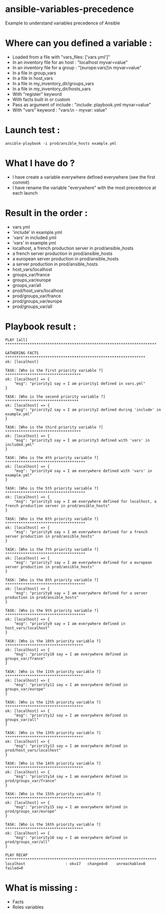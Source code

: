 ansible-variables-precedence
============================

Example to understand variables precedence of Ansible

# Where can you defined a variable :
- Loaded from a file with "vars_files: ['vars.yml']"
- In an inventory file for an host : "localhost myvar=value"
- In an inventory file for a group : "[europe:vars]\n myvar=value"
- In a file in group_vars
- In a file in host_vars
- In a file in my_inventory_dir/groups_vars
- In a file in my_inventory_dir/hosts_vars
- With "register" keyword
- With facts built in or custom
- Pass as argument of include : "include: playbook.yml myvar=value"
- With "vars" keyword : "vars:\n - myvar: value"


# Launch test :
    ansible-playbook -i prod/ansible_hosts example.yml

# What I have do ?
- I have create a variable everywhere defined everywhere (see the first commit)
- I have rename the variable "everywhere" with the most precedence at each launch

# Result in the order :
- vars.yml
- 'include' in example.yml
- 'vars' in included.yml
- 'vars' in example.yml
- localhost, a french production server in prod/ansible_hosts
- a french server production in prod/ansible_hosts
- a european server production in prod/ansible_hosts
- a server production in prod/ansible_hosts
- host_vars/localhost
- groups_var/france
- groups_var/europe
- groups_var/all
- prod/host_vars/localhost
- prod/groups_var/france
- prod/groups_var/europe
- prod/groups_var/all

# Playbook result :
```
PLAY [all] ******************************************************************** 

GATHERING FACTS *************************************************************** 
ok: [localhost]

TASK: [Who is the first priority variable ?] ********************************** 
ok: [localhost] => {
    "msg": "priority1 say = I am priority1 defined in vars.yml"
}

TASK: [Who is the second priority variable ?] ********************************* 
ok: [localhost] => {
    "msg": "priority2 say = I am priority2 defined during 'include' in example.yml"
}

TASK: [Who is the third priority variable ?] ********************************** 
ok: [localhost] => {
    "msg": "priority3 say = I am priority3 defined with 'vars' in included.yml"
}

TASK: [Who is the 4th priority variable ?] ************************************ 
ok: [localhost] => {
    "msg": "priority4 say = I am everywhere defined with 'vars' in example.yml"
}

TASK: [Who is the 5th priority variable ?] ************************************ 
ok: [localhost] => {
    "msg": "priority5 say = I am everywhere defined for localhost, a french production server in prod/ansible_hosts"
}

TASK: [Who is the 6th priority variable ?] ************************************ 
ok: [localhost] => {
    "msg": "priority6 say = I am everywhere defined for a french server production in prod/ansible_hosts"
}

TASK: [Who is the 7th priority variable ?] ************************************ 
ok: [localhost] => {
    "msg": "priority7 say = I am everywhere defined for a european server production in prod/ansible_hosts"
}

TASK: [Who is the 8th priority variable ?] ************************************ 
ok: [localhost] => {
    "msg": "priority8 say = I am everywhere defined for a server production in prod/ansible_hosts"
}

TASK: [Who is the 9th priority variable ?] ************************************ 
ok: [localhost] => {
    "msg": "priority9 say = I am everywhere defined in host_vars/localhost"
}

TASK: [Who is the 10th priority variable ?] *********************************** 
ok: [localhost] => {
    "msg": "priority10 say = I am everywhere defined in groups_var/france"
}

TASK: [Who is the 11th priority variable ?] *********************************** 
ok: [localhost] => {
    "msg": "priority11 say = I am everywhere defined in groups_var/europe"
}

TASK: [Who is the 12th priority variable ?] *********************************** 
ok: [localhost] => {
    "msg": "priority12 say = I am everywhere defined in groups_var/all"
}

TASK: [Who is the 13th priority variable ?] *********************************** 
ok: [localhost] => {
    "msg": "priority13 say = I am everywhere defined in prod/host_vars/localhost"
}

TASK: [Who is the 14th priority variable ?] *********************************** 
ok: [localhost] => {
    "msg": "priority14 say = I am everywhere defined in prod/groups_var/france"
}

TASK: [Who is the 15th priority variable ?] *********************************** 
ok: [localhost] => {
    "msg": "priority15 say = I am everywhere defined in prod/groups_var/europe"
}

TASK: [Who is the 16th priority variable ?] *********************************** 
ok: [localhost] => {
    "msg": "priority16 say = I am everywhere defined in prod/groups_var/all"
}

PLAY RECAP ******************************************************************** 
localhost                  : ok=17   changed=0    unreachable=0    failed=0   
```

# What is missing :
- Facts
- Roles variables
